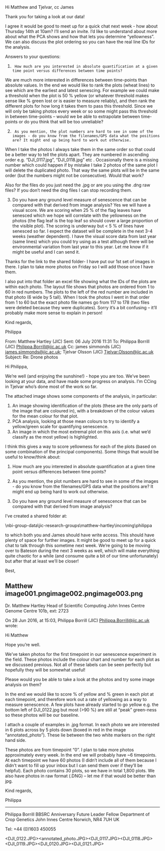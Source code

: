 Hi Matthew and Tjelvar, cc James
 
Thank you for taking a look at our data!
 
I agree it would be good to meet up for a quick chat next week - how about Thursday 14th at 10am? I’ll send an invite. I’d like to understand about more about what the PCA shows and how that lets you determine “yellowness”. We can also discuss the plot ordering so you can have the real line IDs for the analysis.
 
Answers to your questions:
 
1.      How much are you interested in absolute quantification at a given time point versus differences between time points?
 
We are much more interested in differences between time-points than absolute values. In the end we would like to rank the plots (wheat lines) to see which are the earliest and latest senescing. For example we could make a threshold when the plot is 50 % yellow (or whatever threshold makes sense like % green lost or is easier to measure reliably), and then rank the different plots for how long it takes them to pass this threshold. Since we will only be taking photos every week or so some might pass this threshold in between time-points – would we be able to extrapolate between time-points or do you think that will be too unreliable?
 
2.      As you mention, the plot numbers are hard to see in some of the images - do you know from the filenames/GPS data what the positions are? It might end up being hard to work out otherwise.
When I take the photos I always take them in the same order so that could be a better way to tell the plots apart. They are numbered in ascending order e.g. “DJI_0117.jpg”, “DJI_0118.jpg” etc . Occasionally there is a missing number which could happen if by mistake I take 2 photos of the same plot I will delete the duplicated photo. That way the same plots will be in the same order (but the numbers might not be consecutive). Would that work?
 
Also for the files do you just need the .jpg or are you using the .dng raw files? If you don’t need the dng files I can stop recording them.
 
3. Do you have any ground level measure of senescence that can be compared with that derived from image analysis? 
Yes we will have a visual score. We are scoring when 25 % of the flag leaves have senesced which we hope will correlate with the yellowness on the photos (the flag leaf is the top leaf so should cover a large proportion of the visible plot). The scoring is underway but < 5 % of lines have senesced so far. I expect the dataset will be complete in the next 3-4 weeks (weather dependent). I have the visual score data from last year (same lines) which you could try using as a test although there will be environmental variation from last year to this year. Let me know if it might be useful and I can send it.
 
Thanks for the link to the shared folder- I have put our 1st set of images in there. I plan to take more photos on Friday so I will add those once I have them.
 
I also put into that folder an excel file showing what the IDs of the plots are within each photo. The layout file shows that photos are ordered from 1 to 60 in red numbers. The plots to the left of the red number are included in that photo (6 wide by 5 tall). When I took the photos I went in that order from 1 to 60 but the exact photo file names go from 117 to 178 (two files were deleted because they were duplicates). Sorry it’s a bit confusing – it’ll probably make more sense to explain in person!
 
Kind regards,
 
Philippa
 
 
From: Matthew Hartley (JIC) 
Sent: 06 July 2016 11:31
To: Philippa Borrill (JIC) <Philippa.Borrill@jic.ac.uk>
Cc: james simmonds (JIC) <james.simmonds@jic.ac.uk>; Tjelvar Olsson (JIC) <Tjelvar.Olsson@jic.ac.uk>
Subject: Re: Drone photos
 
Hi Philippa,
 
We’re well (and enjoying the sunshine!) - hope you are too. We’ve been looking at your data, and have made some progress on analysis. I’m CCing in Tjelvar who’s done most of the work so far.
 
The attached image shows some components of the analysis, in particular:
 
1. An image showing identification of the plots (these are the only parts of the image that are coloured in), with a breakdown of the colour values for the mean colour for that plot.
2. PCA analysis, looking at those mean colours to try to identify a yellow/green scale for quantifying senescence.
3. An image in which the most extremal plot on this axis (i.e. what we’d classify as the most yellow) is highlighted.
 
I think this gives a way to score yellowness for each of the plots (based on some combination of the principal components). Some things that would be useful to know/think about:
 
1. How much are you interested in absolute quantification at a given time point versus differences between time points?
 
2. As you mention, the plot numbers are hard to see in some of the images - do you know from the filenames/GPS data what the positions are? It might end up being hard to work out otherwise.
 
3. Do you have any ground level measure of senescence that can be compared with that derived from image analysis? 
 
I’ve created a shared folder at:
 
\\nbi-group-data\jic-research-groups\matthew-hartley\incoming\philippa
 
to which both you and James should have write access. This should have plenty of space for further images. It might be good to meet up for a quick chat to talk through this sometime next week. We’re going to be moving over to Bateson during the next 3 weeks as well, which will make everything quite chaotic for a while (and consume quite a bit of our time unfortunately) but after that at least we’ll be closer!
 
Best,
 
Matthew
image001.pngimage002.pngimage003.png
-- 
Dr. Matthew Hartley
Head of Scientific Computing
John Innes Centre
Genome Centre 101b, ext: 2723
 
 


On 28 Jun 2016, at 15:03, Philippa Borrill (JIC) <Philippa.Borrill@jic.ac.uk> wrote:

Hi Matthew
 
Hope you’re well.
 
We’ve taken photos for the first timepoint in our senescence experiment in the field. These photos include the colour chart and number for each plot as we discussed previous. Not all of these labels can be seen perfectly but hopefully they will be somewhat useful!
 
Please would you be able to take a look at the photos and try some image analysis on them?
 
In the end we would like to score % of yellow and % green in each plot at each timepoint, and therefore work out a rate of yellowing as a way to measure senescence. A few plots have already started to go yellow e.g. the bottom left of DJI_0122.jpg but most (>90 %) are still at “peak” green-ness so these photos will be our baseline.
 
I attach a couple of examples in .jpg format. In each photo we are interested in 6 plots across by 5 plots down (boxed in red in the image “annotated_photo”). These lie between the two white markers on the right hand side.
 
These photos are from timepoint “0”. I plan to take more photos approximately every week. In the end we will probably have ~6 timepoints. At each timepoint we have 60 photos (I didn’t include all of them because I didn’t want to fill up your inbox but I can send them over if they’ll be helpful). Each photo contains 30 plots, so we have in total 1,800 plots. We also have photos in raw format (.DNG) – let me if that would be better than jpg.
 
Kind regards,
 
Philippa
 
 
------------------
 
Philippa Borrill
BBSRC Anniversary Future Leader Fellow
Department of Crop Genetics
John Innes Centre
Norwich, NR4 7UH
UK
 
Tel: +44 (0)1603 450055
 
 
<DJI_0122.JPG><annotated_photo.JPG><DJI_0117.JPG><DJI_0118.JPG><DJI_0119.JPG><DJI_0120.JPG><DJI_0121.JPG>
 

